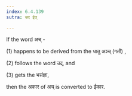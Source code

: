 ```yaml
---
index: 6.4.139
sutra: उद ईत्

---
```

If the word अच् -

(1) happens to be derived from the धातु अञ्च् (गतौ) ,

(2) follows the word उद्,  and

(3) gets the भसंज्ञा, 

 then the अकार of अच् is converted to ईकार.

